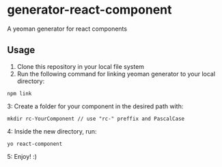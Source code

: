 # generator-react-component
A yeoman generator for react components

## Usage
1. Clone this repository in your local file system
2. Run the following command for linking yeoman generator to your local directory:
```
npm link
```
3: Create a folder for your component in the desired path with:
```
mkdir rc-YourComponent // use "rc-" preffix and PascalCase
```
4: Inside the new directory, run:
```
yo react-component
```
5: Enjoy! :)